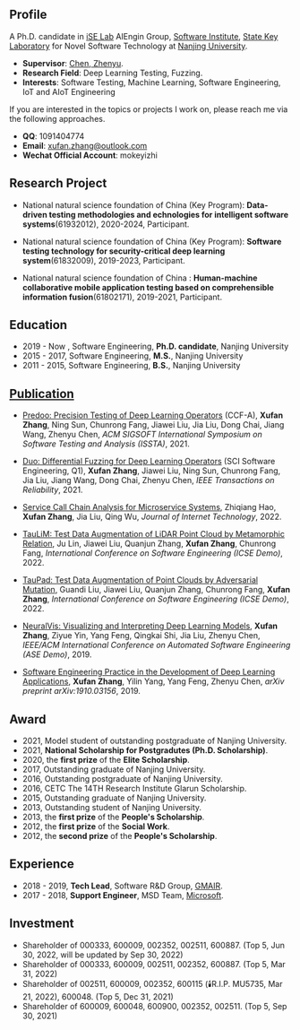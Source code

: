 ## Profile

A Ph.D. candidate in [iSE Lab](http://www.iselab.cn) AIEngin Group, [Software Institute](https://software.nju.edu.cn), [State Key Laboratory](https://keysoftlab.nju.edu.cn) for Novel Software Technology at [Nanjing University](https://www.nju.edu.cn).

- **Supervisor**: [Chen, Zhenyu](http://www.iselab.cn/faculty/ZhenyuChen).
- **Research Field**: Deep Learning Testing, Fuzzing.
- **Interests**: Software Testing, Machine Learning, Software Engineering, IoT and AIoT Engineering

If you are interested in the topics or projects I work on, please reach me via the following approaches.
- **QQ**: 1091404774
- **Email**: [xufan.zhang@outlook.com](mailto:xufan.zhang@outlook.com)
- **Wechat Official Account**: mokeyizhi

## Research Project

- National natural science foundation of China (Key Program): **Data-driven testing methodologies and echnologies for intelligent software systems**(61932012), 2020-2024, Participant.

- National natural science foundation of China (Key Program): **Software testing technology for security-critical deep learning system**(61832009), 2019-2023, Participant.

- National natural science foundation of China : **Human-machine collaborative mobile application testing based on comprehensible information fusion**(61802171), 2019-2021, Participant.

## Education

- 2019 - Now , Software Engineering, **Ph.D. candidate**, Nanjing University
- 2015 - 2017, Software Engineering, **M.S.**, Nanjing University
- 2011 - 2015, Software Engineering, **B.S.**, Nanjing University

## [Publication](http://pub.zhangxufan.cn)

- [Predoo: Precision Testing of Deep Learning Operators](https://dl.acm.org/doi/10.1145/3460319.3464843) (CCF-A), **Xufan Zhang**, Ning Sun, Chunrong Fang, Jiawei Liu, Jia Liu, Dong Chai, Jiang Wang, Zhenyu Chen, _ACM SIGSOFT International Symposium on Software Testing and Analysis (ISSTA)_, 2021.

- [Duo: Differential Fuzzing for Deep Learning Operators](https://doi.org/10.1109/TR.2021.3107165) (SCI Software Engineering, Q1), **Xufan Zhang**, Jiawei Liu, Ning Sun, Chunrong Fang, Jia Liu, Jiang Wang, Dong Chai, Zhenyu Chen, _IEEE Transactions on Reliability_, 2021.

- [Service Call Chain Analysis for Microservice Systems](https://jit.ndhu.edu.tw/article/view/2781), Zhiqiang Hao, **Xufan Zhang**, Jia Liu, Qing Wu, _Journal of Internet Technology_, 2022.

- [TauLiM: Test Data Augmentation of LiDAR Point Cloud by Metamorphic Relation](https://ieeexplore.ieee.org/document/9793740), Ju Lin, Jiawei Liu, Quanjun Zhang, **Xufan Zhang**, Chunrong Fang, _International Conference on Software Engineering (ICSE Demo)_, 2022.

- [TauPad: Test Data Augmentation of Point Clouds by Adversarial Mutation](https://ieeexplore.ieee.org/document/9793744), Guandi Liu, Jiawei Liu, Quanjun Zhang, Chunrong Fang, **Xufan Zhang**, _International Conference on Software Engineering (ICSE Demo)_, 2022.

- [NeuralVis: Visualizing and Interpreting Deep Learning Models](https://dl.acm.org/doi/10.1109/ASE.2019.00113), **Xufan Zhang**, Ziyue Yin, Yang Feng, Qingkai Shi, Jia Liu, Zhenyu Chen, _IEEE/ACM International Conference on Automated Software Engineering (ASE Demo)_, 2019.

- [Software Engineering Practice in the Development of Deep Learning Applications](https://arxiv.org/pdf/1910.03156.pdf), **Xufan Zhang**, Yilin Yang, Yang Feng, Zhenyu Chen, _arXiv preprint arXiv:1910.03156_, 2019.


## Award

- 2021, Model student of outstanding postgraduate of Nanjing University.
- 2021, **National Scholarship for Postgradutes (Ph.D. Scholarship)**.
- 2020, the **first prize** of the **Elite Scholarship**.
- 2017, Outstanding graduate of Nanjing University.
- 2016, Outstanding postgraduate of Nanjing University.
- 2016, CETC The 14TH Research Institute Glarun Scholarship.
- 2015, Outstanding graduate of Nanjing University.
- 2013, Outstanding student of Nanjing University.
- 2013, the **first prize** of the **People's Scholarship**.
- 2012, the **first prize** of the **Social Work**.
- 2012, the **second prize** of the **People's Scholarship**.

## Experience

- 2018 - 2019, **Tech Lead**, Software R&D Group, [GMAIR](http://www.gmair.net).
- 2017 - 2018, **Support Engineer**, MSD Team, [Microsoft](https://www.microsoft.com).

## Investment

- Shareholder of 000333, 600009, 002352, 002511, 600887. (Top 5, Jun 30, 2022, will be updated by Sep 30, 2022)
- Shareholder of 000333, 600009, 002511, 002352, 600887. (Top 5, Mar 31, 2022)
- Shareholder of 002511, 600009, 002352, 600115 (🕯️R.I.P. MU5735, Mar 21, 2022), 600048. (Top 5, Dec 31, 2021)
- Shareholder of 600009, 600048, 600900, 002352, 002511. (Top 5, Sep 30, 2021)